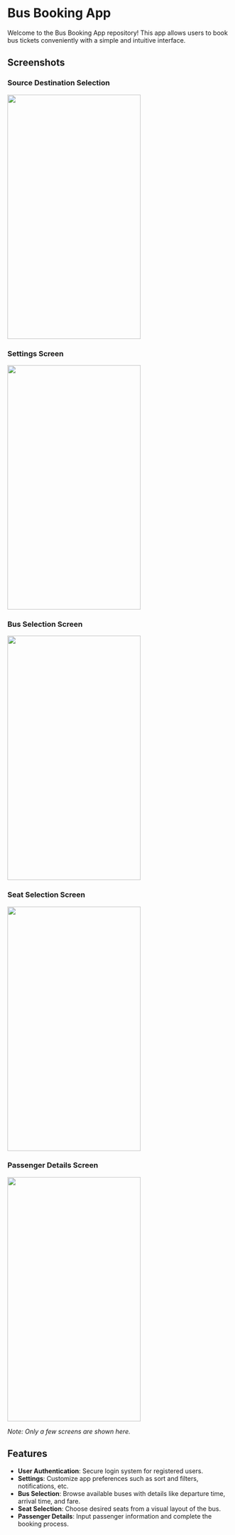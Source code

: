 # Bus Booking App

Welcome to the Bus Booking App repository! This app allows users to book bus tickets conveniently with a simple and intuitive interface.

## Screenshots

### Source Destination Selection
<img src="https://github.com/gayathrisalian01/Bus-Ticket-Booking-App/assets/141249949/4e8d507c-ffb6-44ba-b7fb-a06bfc519d34"  width="300px" height="550px">

### Settings Screen
<img src="https://github.com/gayathrisalian01/Bus-Ticket-Booking-App/assets/141249949/e3c15300-5716-48ee-9923-9519b80cd2e8"  width="300px" height="550px">

### Bus Selection Screen
<img src="https://github.com/gayathrisalian01/Bus-Ticket-Booking-App/assets/141249949/0c151127-9a6d-4b3c-a499-ab1203b2fe7b"  width="300px" height="550px">

### Seat Selection Screen
<img src="https://github.com/gayathrisalian01/Bus-Ticket-Booking-App/assets/141249949/160a791d-6af3-497f-ae74-a3bcde8b28bf"  width="300px" height="550px">

### Passenger Details Screen
<img src="https://github.com/gayathrisalian01/Bus-Ticket-Booking-App/assets/141249949/72519c0b-6806-4e3f-b0d3-9758662b8de5"  width="300px" height="550px">

*Note: Only a few screens are shown here.*
## Features

- **User Authentication**: Secure login system for registered users.
- **Settings**: Customize app preferences such as sort and filters, notifications, etc.
- **Bus Selection**: Browse available buses with details like departure time, arrival time, and fare.
- **Seat Selection**: Choose desired seats from a visual layout of the bus.
- **Passenger Details**: Input passenger information and complete the booking process.
